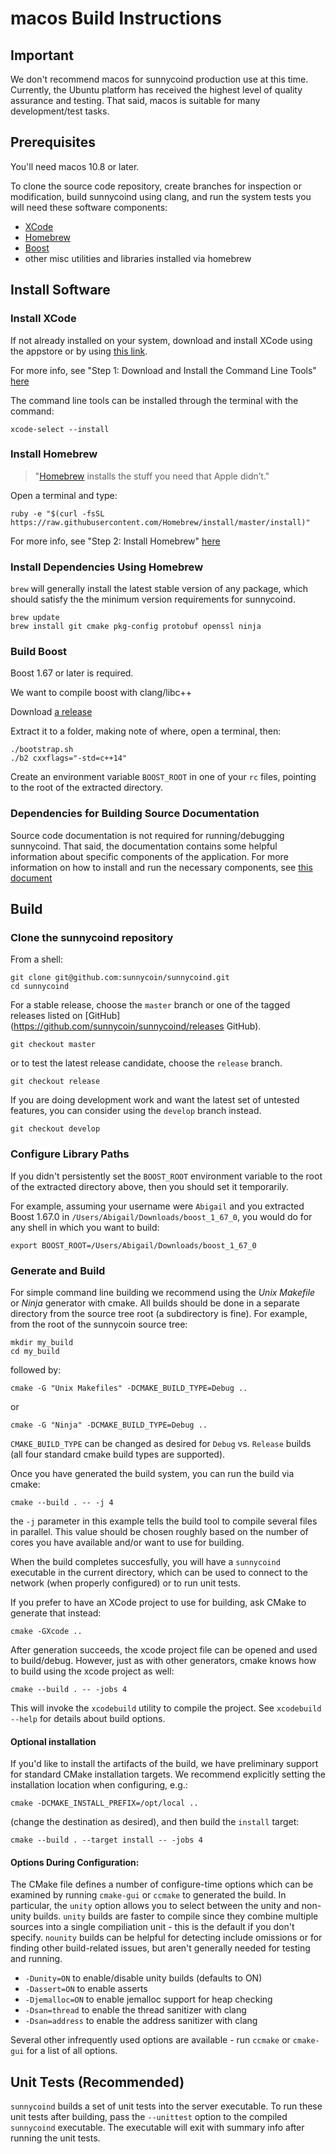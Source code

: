 # macos Build Instructions

## Important

We don't recommend macos for sunnycoind production use at this time. Currently, the
Ubuntu platform has received the highest level of quality assurance and
testing. That said, macos is suitable for many development/test tasks.

## Prerequisites

You'll need macos 10.8 or later.

To clone the source code repository, create branches for inspection or
modification, build sunnycoind using clang, and run the system tests you will need
these software components:

* [XCode](https://developer.apple.com/xcode/)
* [Homebrew](http://brew.sh/)
* [Boost](http://boost.org/)
* other misc utilities and libraries installed via homebrew

## Install Software

### Install XCode

If not already installed on your system, download and install XCode using the
appstore or by using [this link](https://developer.apple.com/xcode/).

For more info, see "Step 1: Download and Install the Command Line Tools"
[here](http://www.moncefbelyamani.com/how-to-install-xcode-homebrew-git-rvm-ruby-on-mac)

The command line tools can be installed through the terminal with the command:

```
xcode-select --install
```

### Install Homebrew

> "[Homebrew](http://brew.sh/) installs the stuff you need that Apple didn’t."

Open a terminal and type:

```
ruby -e "$(curl -fsSL https://raw.githubusercontent.com/Homebrew/install/master/install)"
```

For more info, see "Step 2: Install Homebrew"
[here](http://www.moncefbelyamani.com/how-to-install-xcode-homebrew-git-rvm-ruby-on-mac#step-2)

### Install Dependencies Using Homebrew

`brew` will generally install the latest stable version of any package, which
should satisfy the the minimum version requirements for sunnycoind.

```
brew update
brew install git cmake pkg-config protobuf openssl ninja
```

### Build Boost

Boost 1.67 or later is required.

We want to compile boost with clang/libc++

Download [a release](https://dl.bintray.com/boostorg/release/1.67.0/source/boost_1_67_0.tar.bz2)

Extract it to a folder, making note of where, open a terminal, then:

```
./bootstrap.sh
./b2 cxxflags="-std=c++14"
```

Create an environment variable `BOOST_ROOT` in one of your `rc` files, pointing
to the root of the extracted directory.

### Dependencies for Building Source Documentation

Source code documentation is not required for running/debugging sunnycoind. That
said, the documentation contains some helpful information about specific
components of the application. For more information on how to install and run
the necessary components, see [this document](../../docs/README.md)

## Build

### Clone the sunnycoind repository

From a shell:

```
git clone git@github.com:sunnycoin/sunnycoind.git
cd sunnycoind
```

For a stable release, choose the `master` branch or one of the tagged releases
listed on [GitHub](https://github.com/sunnycoin/sunnycoind/releases GitHub).

```
git checkout master
```

or to test the latest release candidate, choose the `release` branch.

```
git checkout release
```

If you are doing development work and want the latest set of untested
features, you can consider using the `develop` branch instead.

```
git checkout develop
```

### Configure Library Paths

If you didn't persistently set the `BOOST_ROOT` environment variable to the
root of the extracted directory above, then you should set it temporarily.

For example, assuming your username were `Abigail` and you extracted Boost
1.67.0 in `/Users/Abigail/Downloads/boost_1_67_0`, you would do for any
shell in which you want to build:

```
export BOOST_ROOT=/Users/Abigail/Downloads/boost_1_67_0
```

### Generate and Build

For simple command line building we recommend using the *Unix Makefile* or
*Ninja* generator with cmake. All builds should be done in a separate directory
from the source tree root (a subdirectory is fine). For example, from the root
of the sunnycoin source tree:

```
mkdir my_build
cd my_build
```

followed by:

```
cmake -G "Unix Makefiles" -DCMAKE_BUILD_TYPE=Debug ..
```

or

```
cmake -G "Ninja" -DCMAKE_BUILD_TYPE=Debug ..
```

`CMAKE_BUILD_TYPE` can be changed as desired for `Debug` vs.
`Release` builds (all four standard cmake build types are supported).

Once you have generated the build system, you can run the build via cmake:

```
cmake --build . -- -j 4
```

the `-j` parameter in this example tells the build tool to compile several
files in parallel. This value should be chosen roughly based on the number of
cores you have available and/or want to use for building.

When the build completes succesfully, you will have a `sunnycoind` executable in
the current directory, which can be used to connect to the network (when
properly configured) or to run unit tests.

If you prefer to have an XCode project to use for building, ask CMake to
generate that instead:

```
cmake -GXcode ..
```

After generation succeeds, the xcode project file can be opened and used to
build/debug. However, just as with other generators, cmake knows how to build
using the xcode project as well:

```
cmake --build . -- -jobs 4
```

This will invoke the `xcodebuild` utility to compile the project. See `xcodebuild
--help` for details about build options.

#### Optional installation

If you'd like to install the artifacts of the build, we have preliminary
support for standard CMake installation targets. We recommend explicitly
setting the installation location when configuring, e.g.:

```
cmake -DCMAKE_INSTALL_PREFIX=/opt/local ..
```

(change the destination as desired), and then build the `install` target:

```
cmake --build . --target install -- -jobs 4
```

#### Options During Configuration:

The CMake file defines a number of configure-time options which can be
examined by running `cmake-gui` or `ccmake` to generated the build. In
particular, the `unity` option allows you to select between the unity and
non-unity builds. `unity` builds are faster to compile since they combine
multiple sources into a single compiliation unit - this is the default if you
don't specify. `nounity` builds can be helpful for detecting include omissions
or for finding other build-related issues, but aren't generally needed for
testing and running.

* `-Dunity=ON` to enable/disable unity builds (defaults to ON) 
* `-Dassert=ON` to enable asserts
* `-Djemalloc=ON` to enable jemalloc support for heap checking
* `-Dsan=thread` to enable the thread sanitizer with clang
* `-Dsan=address` to enable the address sanitizer with clang

Several other infrequently used options are available - run `ccmake` or
`cmake-gui` for a list of all options.

## Unit Tests (Recommended)

`sunnycoind` builds a set of unit tests into the server executable. To run these unit
tests after building, pass the `--unittest` option to the compiled `sunnycoind`
executable. The executable will exit with summary info after running the unit tests.


